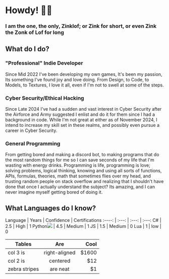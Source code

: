 <!--## Hi there 👋

- 🔭 I’m currently working on - GoblinBane 0.5 some fateful day and a under NDA Project.
- 🌱 I’m currently learning - How to cope, JS, CyberSecurity, and C++
- 👯 I’m looking to collaborate on - Not much, but if you have ideas don't be afraid to contact me. (C#, Python, Java-ish, HLSL-ish, basic modeling)
- 🤔 I’m looking for help with - Therapy?
- 💬 Ask me about - How much I hate unity yet still use it.
- 📫 How to reach me: Zinklofbusiness@gmail.com
- 😄 Pronouns: He/Him
- ⚡ Fun fact: I don't get paid enough to pay my bills in this economy :D

for future refrence syntax did indeed work KEK, just can't do it inline

should come back and try to change this to use Source Code Pro as the font KEK
-->

<h1>Howdy! 🤠👋</h1>
<h3>I am the one, the only, Zinklof; or Zink for short, or even <b>Zink the Zonk of Lof</b> for <color=#00ff00>long</h3>

<h2>What do I do?</h2>
<h3>"Professional" Indie Developer</h3>
Since Mid 2022 I've been developing my own games, It's been my passion, Its something I've found joy and love doing. From Design, to Code, to Models, to Textures, I love it all, even if I'm not to swell at some of the steps.
<h3>Cyber Security/Ethical Hacking</h3>
Since Late 2024 I've had a sudden and vast interest in Cyber Security after the Airforce and Army suggested I enlist and do it for them since I had a background in code. While I'm not great at either as of November 2024, I intend to increase my skill set in these realms, and possibly even pursue a career in Cyber Security.
<h3>General Programming</h3>
From getting bored and making a discord bot, to making programs that do the most random things for me so I can save seconds of my life that I'm wasting with energy drinks. Programming is life, programming is love; solving problems, logical thinking, knowing and using all sorts of functions, APIs, formulas, theories, math that sometimes flies over my head, and trusting random people on stack overflow and realizing that I shouldn't have done that once I actually understand the subject? Its amazing, and I can never imagine myself getting bored of doing it.

<h2>What Languages do I know?</h2>
Language | Years | Confidence | Certifications
:----: | :---: | :---: | :---:
C# | 2.5 | High | 1
Python<code><img src="https://img.icons8.com/color/python.png"/></code></code> | 4.5 | Medium | 1
JS | 1.5 | Medium | 0
Lua | 1 | low | 0

| Tables        | Are           | Cool  |
| ------------- |:-------------:| -----:|
| col 3 is      | right-aligned | $1600 |
| col 2 is      | centered      |   $12 |
| zebra stripes | are neat      |    $1 |

